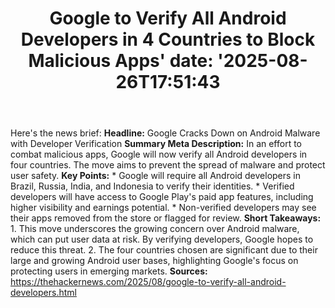 ﻿---
title: "Google to Verify All Android Developers in 4 Countries to Block Malicious Apps'
date: '2025-08-26T17:51:43"
category: "Markets"
summary: ""
slug: "google to verify all android developers in 4 countries to bl"
source_urls:
  - "https://thehackernews.com/2025/08/google-to-verify-all-android-developers.html"
seo:
  title: "Google to Verify All Android Developers in 4 Countries to Block Malicious Apps | Hash n Hedge'
  description: '"
  keywords: ["news", "markets", "brief"]
---
Here's the news brief:  **Headline:** Google Cracks Down on Android Malware with Developer Verification  **Summary Meta Description:** In an effort to combat malicious apps, Google will now verify all Android developers in four countries. The move aims to prevent the spread of malware and protect user safety.  **Key Points:**  * Google will require all Android developers in Brazil, Russia, India, and Indonesia to verify their identities. * Verified developers will have access to Google Play's paid app features, including higher visibility and earnings potential. * Non-verified developers may see their apps removed from the store or flagged for review.  **Short Takeaways:**  1. This move underscores the growing concern over Android malware, which can put user data at risk. By verifying developers, Google hopes to reduce this threat. 2. The four countries chosen are significant due to their large and growing Android user bases, highlighting Google's focus on protecting users in emerging markets.  **Sources:** https://thehackernews.com/2025/08/google-to-verify-all-android-developers.html 
